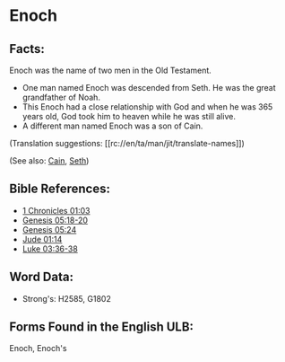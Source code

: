 # Enoch

## Facts:

Enoch was the name of two men in the Old Testament.

* One man named Enoch was descended from Seth. He was the great grandfather of Noah.
* This Enoch had a close relationship with God and when he was 365 years old, God took him to heaven while he was still alive.
* A different man named Enoch was a son of Cain.

(Translation suggestions: [[rc://en/ta/man/jit/translate-names]])

(See also: [Cain](../names/cain.md), [Seth](../names/seth.md))

## Bible References:

* [1 Chronicles 01:03](rc://en/tn/help/1ch/01/03)
* [Genesis 05:18-20](rc://en/tn/help/gen/05/18)
* [Genesis 05:24](rc://en/tn/help/gen/05/24)
* [Jude 01:14](rc://en/tn/help/jud/01/14)
* [Luke 03:36-38](rc://en/tn/help/luk/03/36)

## Word Data:

* Strong's: H2585, G1802

## Forms Found in the English ULB:

Enoch, Enoch's


